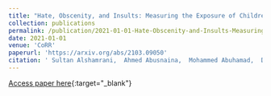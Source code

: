```yaml
---
title: "Hate, Obscenity, and Insults: Measuring the Exposure of Children to Inappropriate Comments in YouTube"
collection: publications
permalink: /publication/2021-01-01-Hate-Obscenity-and-Insults-Measuring-the-Exposure-of-Children-to-Inappropriate-Comments-in-YouTube
date: 2021-01-01
venue: 'CoRR'
paperurl: 'https://arxiv.org/abs/2103.09050'
citation: ' Sultan Alshamrani,  Ahmed Abusnaina,  Mohammed Abuhamad,  Daehun Nyang,  David Mohaisen, &quot;Hate, Obscenity, and Insults: Measuring the Exposure of Children to Inappropriate Comments in YouTube.&quot; CoRR, 2021.'
---
```

[Access paper here](https://arxiv.org/abs/2103.09050){:target="_blank"}
